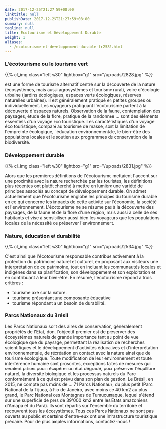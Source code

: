 ```yaml
---
date: 2017-12-25T21:27:59+08:00
linktitle: null
publishDate: 2017-12-25T21:27:59+08:00
summary: null
tagline: null
title: Écotourisme et Développement Durable
weight: 1
aliases:
  - /ecotourisme-et-developpement-durable-fr2583.html
---
```


### L'écotourisme ou le tourisme vert
{{% cl_img class="left w30" lightbox="g1" src="/uploads/2828.jpg" %}}

est une forme de tourisme alternatif centré sur la découverte de la nature (écosystèmes, mais aussi agrosystèmes et tourisme rural), voire d'écologie urbaine (jardins écologiques, espaces verts écologiques, réserves naturelles urbaines). Il est généralement pratiqué en petites groupes ou individuellement. Les voyageurs pratiquant l'écotourisme partent à la découverte d'espaces naturels. Observation de la faune, contemplation des paysages, étude de la flore, pratique de la randonnée … sont des éléments essentiels d'un voyage éco touristique. Les caractéristiques d'un voyage éco touristique, comparé au tourisme de masse, sont la limitation de l'empreinte écologique, l'éducation environnementale, le bien-être des populations locales et le soutien aux programmes de conservation de la biodiversité.

### Développement durable
{{% cl_img class="left w30" lightbox="g1" src="/uploads/2831.jpg" %}}

Alors que les premières définitions de l'écotourisme mettaient l'accent sur une proximité avec la nature recherchée par les touristes, les définitions plus récentes ont plutôt cherché à mettre en lumière une variété de principes associés au concept de développement durable. On admet actuellement que l'écotourisme englobe les principes du tourisme durable en ce qui concerne les impacts de cette activité sur l'économie, la société et l'environnement. L'écotourisme ne se résume pas à la découverte des paysages, de la faune et de la flore d'une région, mais aussi à celle de ses habitants et vise à sensibiliser aussi bien les voyageurs que les populations locales de la nécessité de préserver l'environnement.

### Nature, éducation et durabilité
{{% cl_img class="left w30" lightbox="g1" src="/uploads/2534.jpg" %}}

C'est ainsi que l'écotourisme responsable contribue activement à la protection du patrimoine naturel et culturel, en proposant aux visiteurs une interprétation de ce patrimoine, tout en incluant les communautés locales et indigènes dans sa planification, son développement et son exploitation et en contribuant à leur bien-être.
En résumé, l'écotourisme répond à trois critères :

- tourisme axé sur la nature.
- tourisme présentant une composante éducative.
- tourisme répondant à un besoin de durabilité.

### Parcs Nationaux du Brésil

Les Parcs Nationaux sont des aires de conservation, généralement propriétés de l'Etat, dont l'objectif premier est de préserver des écosystèmes naturels de grande importance tant au point de vue écologique que du paysage, permettant la réalisation de recherches scientifiques et le développement d'activités éducatives et d'interprétation environnementale, de récréation en contact avec la nature ainsi que de tourisme écologique.
Toute modification de leur environnement et toute interférence humaine sont proscrites, exceptions faites de mesures qui seraient prises pour récupérer un état dégradé, pour préserver l'équilibre naturel, la diversité biologique et les processus naturels du Parc conformément à ce qui est prévu dans son plan de gestion.
Le Brésil, en 2015, ne compte pas moins de … 71 Parcs Nationaux, du plus petit (Parc National de la Tijuca, à Rio de Janeiro, avec moins de 40 km2 au plus grand, le Parc National des Montagnes de Tumucumaque, lequel s'étend sur une superficie de près de 39'000 km2 entre les Etats amazoniens d'Amapá et du Pará). Ils sont répartis sur l'ensemble du territoire et recouvrent tous les écosystèmes.
Tous ces Parcs Nationaux ne sont pas ouverts au public et certains d'entre-eux ont une infrastructure touristique précaire. Pour de plus amples informations, contactez-nous !
